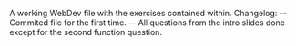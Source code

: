 A working WebDev file with the exercises contained within.
Changelog: 
-- Commited file for the first time.
-- All questions from the intro slides done except for the second function question.
